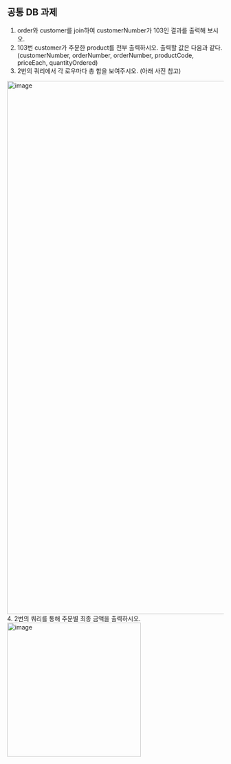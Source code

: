 ## 공통 DB 과제

1. order와 customer를 join하여 customerNumber가 103인 결과를 출력해 보시오.
2. 103번 customer가 주문한 product를 전부 출력하시오. 출력할 값은 다음과 같다. (customerNumber, orderNumber, orderNumber, productCode, priceEach, quantityOrdered)
3. 2번의 쿼리에서 각 로우마다 총 합을 보여주시오. (아래 사진 참고)
<img width="1237" alt="image" src="https://user-images.githubusercontent.com/24751937/204940708-58ebdc82-fe53-4b56-bcfc-ac0e3d1869b7.png">
4. 2번의 쿼리를 통해 주문별 최종 금액을 출력하시오.
<img width="311" alt="image" src="https://user-images.githubusercontent.com/24751937/204941559-6da61d93-0bc4-44ef-b0c7-102d1908b166.png">
